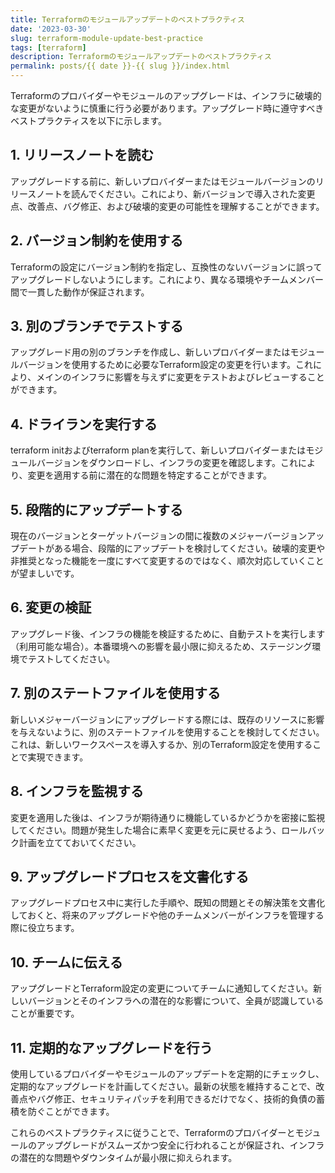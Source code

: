 ```yaml
---
title: Terraformのモジュールアップデートのベストプラクティス
date: '2023-03-30'
slug: terraform-module-update-best-practice
tags: [terraform]
description: Terraformのモジュールアップデートのベストプラクティス
permalink: posts/{{ date }}-{{ slug }}/index.html
---
```


Terraformのプロバイダーやモジュールのアップグレードは、インフラに破壊的な変更がないように慎重に行う必要があります。アップグレード時に遵守すべきベストプラクティスを以下に示します。

## 1. リリースノートを読む

アップグレードする前に、新しいプロバイダーまたはモジュールバージョンのリリースノートを読んでください。これにより、新バージョンで導入された変更点、改善点、バグ修正、および破壊的変更の可能性を理解することができます。

## 2. バージョン制約を使用する

Terraformの設定にバージョン制約を指定し、互換性のないバージョンに誤ってアップグレードしないようにします。これにより、異なる環境やチームメンバー間で一貫した動作が保証されます。

## 3. 別のブランチでテストする

アップグレード用の別のブランチを作成し、新しいプロバイダーまたはモジュールバージョンを使用するために必要なTerraform設定の変更を行います。これにより、メインのインフラに影響を与えずに変更をテストおよびレビューすることができます。

## 4. ドライランを実行する

terraform initおよびterraform planを実行して、新しいプロバイダーまたはモジュールバージョンをダウンロードし、インフラの変更を確認します。これにより、変更を適用する前に潜在的な問題を特定することができます。

## 5. 段階的にアップデートする

現在のバージョンとターゲットバージョンの間に複数のメジャーバージョンアップデートがある場合、段階的にアップデートを検討してください。破壊的変更や非推奨となった機能を一度にすべて変更するのではなく、順次対応していくことが望ましいです。

## 6. 変更の検証

アップグレード後、インフラの機能を検証するために、自動テストを実行します（利用可能な場合）。本番環境への影響を最小限に抑えるため、ステージング環境でテストしてください。

## 7. 別のステートファイルを使用する

新しいメジャーバージョンにアップグレードする際には、既存のリソースに影響を与えないように、別のステートファイルを使用することを検討してください。これは、新しいワークスペースを導入するか、別のTerraform設定を使用することで実現できます。

## 8. インフラを監視する

変更を適用した後は、インフラが期待通りに機能しているかどうかを密接に監視してください。問題が発生した場合に素早く変更を元に戻せるよう、ロールバック計画を立てておいてください。

## 9. アップグレードプロセスを文書化する

アップグレードプロセス中に実行した手順や、既知の問題とその解決策を文書化しておくと、将来のアップグレードや他のチームメンバーがインフラを管理する際に役立ちます。

## 10. チームに伝える

アップグレードとTerraform設定の変更についてチームに通知してください。新しいバージョンとそのインフラへの潜在的な影響について、全員が認識していることが重要です。

## 11. 定期的なアップグレードを行う

使用しているプロバイダーやモジュールのアップデートを定期的にチェックし、定期的なアップグレードを計画してください。最新の状態を維持することで、改善点やバグ修正、セキュリティパッチを利用できるだけでなく、技術的負債の蓄積を防ぐことができます。

これらのベストプラクティスに従うことで、Terraformのプロバイダーとモジュールのアップグレードがスムーズかつ安全に行われることが保証され、インフラの潜在的な問題やダウンタイムが最小限に抑えられます。
